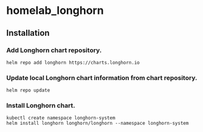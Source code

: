 # homelab_longhorn

## Installation

### Add Longhorn chart repository.

```
helm repo add longhorn https://charts.longhorn.io
```

### Update local Longhorn chart information from chart repository.

```
helm repo update
```


### Install Longhorn chart.

```
kubectl create namespace longhorn-system
helm install longhorn longhorn/longhorn --namespace longhorn-system
```
